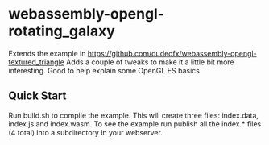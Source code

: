 # webassembly-opengl-rotating_galaxy
Extends the example in https://github.com/dudeofx/webassembly-opengl-textured_triangle
Adds a couple of tweaks to make it a little bit more interesting. Good to help explain some OpenGL ES basics

## Quick Start
Run build.sh to compile the example. This will create three files: index.data, index.js and index.wasm.
To see the example run publish all the index.* files (4 total) into a subdirectory in your webserver.


